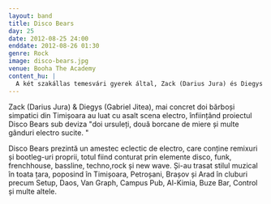 ```yaml
---
layout: band
title: Disco Bears
day: 25
date: 2012-08-25 24:00
enddate: 2012-08-26 01:30
genre: Rock
image: disco-bears.jpg
venue: Booha The Academy
content_hu: |
  A két szakállas temesvári gyerek által, Zack (Darius Jura) és Diegys (Gabriel Jitea) által alapított projekt változatos electro-szettjeiben remixek és saját bootlegek éppúgy helyet kapnak, mint disco, funk, frenchhouse, bassline, techno, rock és new wace elemek.
---
```


Zack (Darius Jura) & Diegys (Gabriel Jitea), mai concret doi bărboși simpatici din Timișoara au luat cu asalt scena electro, înființând proiectul Disco Bears sub deviza "doi ursuleți, două borcane de miere și multe gânduri electro sucite. "

Disco Bears prezintă un amestec eclectic de electro, care conține remixuri și bootleg-uri proprii, totul fiind conturat prin  elemente disco, funk, frenchhouse, bassline, techno,rock și new wave. Și-au trasat stilul muzical în toata țara, poposind în Timișoara, Petroșani, Brașov și Arad în cluburi precum Setup, Daos, Van Graph, Campus Pub, Al-Kimia, Buze Bar, Control și multe altele.
